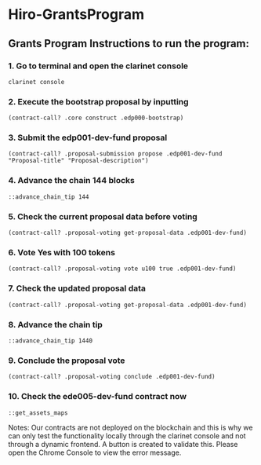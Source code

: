 # Hiro-GrantsProgram

## Grants Program Instructions to run the program:

### 1. Go to terminal and open the clarinet console

`clarinet console`

### 2. Execute the bootstrap proposal by inputting

`(contract-call? .core construct .edp000-bootstrap)`

### 3. Submit the edp001-dev-fund proposal

`(contract-call? .proposal-submission propose .edp001-dev-fund "Proposal-title" "Proposal-description")`

### 4. Advance the chain 144 blocks

`::advance_chain_tip 144`

### 5. Check the current proposal data before voting

`(contract-call? .proposal-voting get-proposal-data .edp001-dev-fund)`

### 6. Vote Yes with 100 tokens

`(contract-call? .proposal-voting vote u100 true .edp001-dev-fund)`

### 7. Check the updated proposal data

`(contract-call? .proposal-voting get-proposal-data .edp001-dev-fund)`

### 8. Advance the chain tip

`::advance_chain_tip 1440`

### 9. Conclude the proposal vote

`(contract-call? .proposal-voting conclude .edp001-dev-fund)`

### 10. Check the ede005-dev-fund contract now

`::get_assets_maps`

Notes: Our contracts are not deployed on the blockchain and this is why we can only test the functionality locally through the clarinet console and not through a dynamic frontend. A button is created to validate this. Please open the Chrome Console to view the error message.
